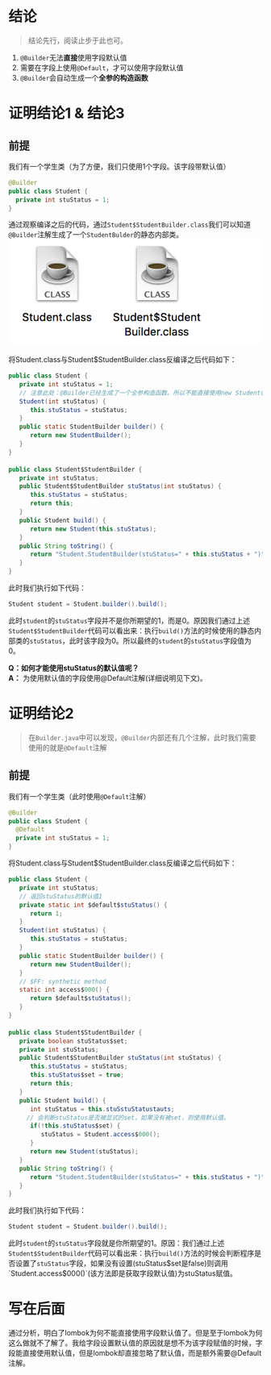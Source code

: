 # 结论
> 结论先行，阅读止步于此也可。
1. `@Builder`无法**直接**使用字段默认值
2. 需要在字段上使用`@Default`，才可以使用字段默认值
3. `@Builder`会自动生成一个**全参的构造函数**

# 证明结论1 & 结论3
## 前提
我们有一个学生类（为了方便，我们只使用1个字段。该字段带默认值）
```java
@Builder
public class Student {
  private int stuStatus = 1;
}
```
通过观察编译之后的代码，通过`Student$StudentBuilder.class`我们可以知道`@Builder`注解生成了一个`StudentBulder`的静态内部类。
![编译之后的代码](pic/../../../pic/@Builder.png)

将Student.class与Student$StudentBuilder.class反编译之后代码如下：
```java
public class Student {
   private int stuStatus = 1;
   // 注意此处：@Builder已经生成了一个全参构造函数。所以不能直接使用new Student()。如果想使用那么需要使用另一个注解：@NoArgsConstructor
   Student(int stuStatus) {
      this.stuStatus = stuStatus;
   }
   public static StudentBuilder builder() {
      return new StudentBuilder();
   }
}

public class Student$StudentBuilder {
   private int stuStatus;
   public Student$StudentBuilder stuStatus(int stuStatus) {
      this.stuStatus = stuStatus;
      return this;
   }
   public Student build() {
      return new Student(this.stuStatus);
   }
   public String toString() {
      return "Student.StudentBuilder(stuStatus=" + this.stuStatus + ")";
   }
}
```
此时我们执行如下代码：
```java
Student student = Student.builder().build();
```
此时`student`的`stuStatus`字段并不是你所期望的1，而是0。原因我们通过上述`Student$StudentBuilder`代码可以看出来：执行`build()`方法的时候使用的静态内部类的`stuStatus`，此时该字段为0。所以最终的`student`的`stuStatus`字段值为0。

**Q：如何才能使用stuStatus的默认值呢？**<br>
**A：** 为使用默认值的字段使用@Default注解(详细说明见下文)。

# 证明结论2
> 在`Builder.java`中可以发现，`@Builder`内部还有几个注解，此时我们需要使用的就是`@Default`注解
## 前提
我们有一个学生类（此时使用`@Default`注解）
```java
@Builder
public class Student {
  @Default
  private int stuStatus = 1;
}
```
将Student.class与Student$StudentBuilder.class反编译之后代码如下：
```java
public class Student {
   private int stuStatus;
   // 返回stuStatus的默认值1
   private static int $default$stuStatus() {
      return 1;
   }
   Student(int stuStatus) {
      this.stuStatus = stuStatus;
   }
   public static StudentBuilder builder() {
      return new StudentBuilder();
   }
   // $FF: synthetic method
   static int access$000() {
      return $default$stuStatus();
   }
}

public class Student$StudentBuilder {
   private boolean stuStatus$set;
   private int stuStatus;
   public Student$StudentBuilder stuStatus(int stuStatus) {
      this.stuStatus = stuStatus;
      this.stuStatus$set = true;
      return this;
   }
   public Student build() {
      int stuStatus = this.stuSstuStatustauts;
     // 会判断stuStatus是否被显式的set，如果没有被set，则使用默认值。
      if(!this.stuStatus$set) {
         stuStatus = Student.access$000();
      }
      return new Student(stuStatus);
   }
   public String toString() {
      return "Student.StudentBuilder(stuStatus=" + this.stuStatus + ")";
   }
}
```
此时我们执行如下代码：
```java
Student student = Student.builder().build();
```
此时`student`的`stuStatus`字段就是你所期望的1。原因：我们通过上述`Student$StudentBuilder`代码可以看出来：执行`build()`方法的时候会判断程序是否设置了`stuStatus`字段，如果没有设置(stuStatus$set是false)则调用`Student.access$000()`(该方法即是获取字段默认值)为stuStatus赋值。
# 写在后面
通过分析，明白了lombok为何不能直接使用字段默认值了。但是至于lombok为何这么做就不了解了。我给字段设置默认值的原因就是想不为该字段赋值的时候，字段能直接使用默认值，但是lombok却直接忽略了默认值，而是额外需要@Default注解。
